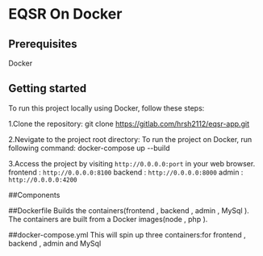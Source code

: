 # EQSR On Docker

## Prerequisites
Docker

## Getting started
To run this project locally using Docker, follow these steps:

1.Clone the repository:
git clone https://gitlab.com/hrsh2112/eqsr-app.git

2.Nevigate to the project root directory:
To run the project on Docker, run following command:
docker-compose up --build

3.Access the project by visiting `http://0.0.0.0:port` in your web browser. 
  frontend : `http://0.0.0.0:8100`
  backend  : `http://0.0.0.0:8000`
  admin    : `http://0.0.0.0:4200`

##Components

##Dockerfile
Builds the containers(frontend , backend , admin , MySql ). The containers are built from a Docker images(node , php ).

##docker-compose.yml
This will spin up three containers:for frontend , backend , admin and MySql
